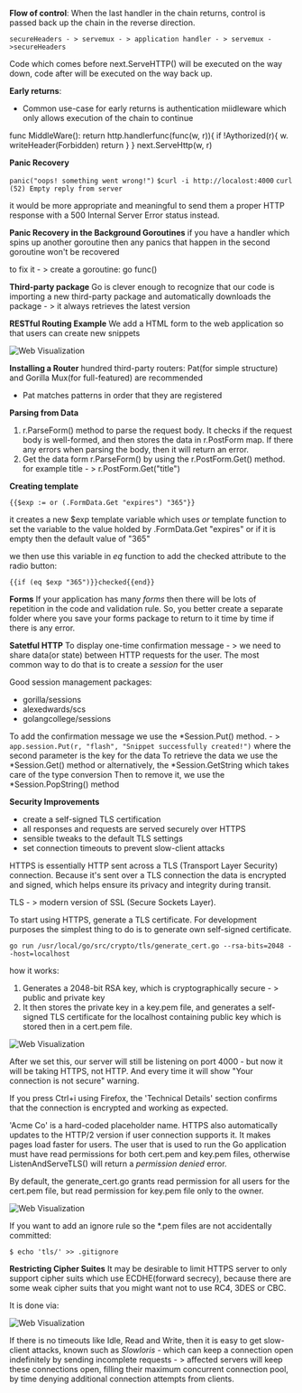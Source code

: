 **Flow of control**:
When the last handler in the chain returns, control is passed back up the chain in the reverse direction.

```secureHeaders - > servemux - > application handler - > servemux - >secureHeaders```

Code which comes before next.ServeHTTP() will be executed on the way down, code after will be executed on the way back up.

**Early returns**:
- Common use-case for early returns is authentication miidleware which only allows execution of the chain to continue

func MiddleWare():
        return http.handlerfunc(func(w, r)){
            if !Aythorized(r){
                w. writeHeader(Forbidden)
                return 
            }
        }
        next.ServeHttp(w, r)

**Panic Recovery**

```panic("oops! something went wrong!")```
```$curl -i http://localost:4000```
```curl (52) Empty reply from server```

it would be more appropriate and meaningful to send them a proper HTTP response with a 500 Internal Server Error status instead.

**Panic Recovery in the Background Goroutines**
if you have a handler which spins up another goroutine then any panics that happen in the second goroutine won't be recovered

to fix it - > create a goroutine: go func()

**Third-party package**
Go is clever enough to recognize that our code is importing a new third-party package and automatically downloads the package - > it always retrieves the latest version

**RESTful Routing Example**
We add a HTML form to the web application so that users can create new snippets

![Web Visualization](https://github.com/belivinge/commands/blob/master/aoaoa.png)

**Installing a Router**
hundred third-party routers: Pat(for simple structure) and Gorilla Mux(for full-featured) are recommended
- Pat matches patterns in order that they are registered

**Parsing from Data**
1) r.ParseForm() method to parse the request body. It checks if the request body is well-formed, and then stores the data in r.PostForm map. If there any errors when parsing the body, then it will return an error.
2) Get the data form r.ParseForm() by using the r.PostForm.Get() method. for example title - > r.PostForm.Get("title")

**Creating template**

``{{$exp := or (.FormData.Get "expires") "365"}}``

it creates a new $exp template variable which uses *or* template function to set the variable to the value holded by .FormData.Get "expires" or if it is empty then the default value of "365" 

we then use this variable in *eq* function to add the checked attribute to the radio button:

``{{if (eq $exp "365")}}checked{{end}}``

**Forms**
If your application has many *forms* then there will be lots of repetition in the code and validation rule.
So, you better create a separate folder where you save your forms package to return to it time by time if there is any error.

**Satetful HTTP**
To display one-time confirmation message - > we need to share data(or state) between HTTP requests for the user. The most common way to do that is to create a *session* for the user

Good session management packages:
- gorilla/sessions
- alexedwards/scs
- golangcollege/sessions  

To add the confirmation message we use the *Session.Put() method. - > ``app.session.Put(r, "flash", "Snippet successfully created!")`` where the second parameter is the key for the data
To retrieve the data we use the *Session.Get() method or alternatively, the *Session.GetString which takes care of the type conversion
Then to remove it, we use the *Session.PopString() method 

**Security Improvements**

- create a self-signed TLS certification
- all responses and requests are served securely over HTTPS
- sensible tweaks to the default TLS settings
- set connection timeouts to prevent slow-client attacks

HTTPS is essentially HTTP sent across a TLS (Transport Layer Security) connection. Because it's sent over a TLS connection the data is encrypted and signed, which helps ensure its privacy and integrity during transit.

TLS - > modern version of SSL (Secure Sockets Layer). 

To start using HTTPS, generate a TLS certificate. For development purposes the simplest thing to do is to generate own self-signed certificate.

``go run /usr/local/go/src/crypto/tls/generate_cert.go --rsa-bits=2048 --host=localhost``

how it works:
1. Generates a 2048-bit RSA key, which is cryptographically secure - > public and private key
2. It then stores the private key in a key.pem file, and generates a self-signed TLS certificate for the localhost containing public key which is stored then in a cert.pem file.

![Web Visualization](https://github.com/belivinge/commands/blob/master/bababa.png)

After we set this, our server will still be listening on port 4000 - but now it will be taking HTTPS, not HTTP. And every time it will show "Your connection is not secure" warning.

If you press Ctrl+i using Firefox, the 'Technical Details' section confirms that the connection is encrypted and working as expected.

'Acme Co' is a hard-coded placeholder name. HTTPS also automatically updates to the HTTP/2 version if user connection supports it. It makes pages load faster for users.
The user that is used to run the Go application must have read permissions for both cert.pem and key.pem files, otherwise ListenAndServeTLS() will return a *permission denied* error.

By default, the generate_cert.go grants read permission for all users for the cert.pem file, but read permission for key.pem file only to the owner.  

![Web Visualization](https://github.com/belivinge/commands/blob/master/cacac.png)

If you want to add an ignore rule so the *.pem files are not accidentally committed:

``$ echo 'tls/' >> .gitignore ``

**Restricting Cipher Suites**
It may be desirable to limit HTTPS server to only support cipher suits which use ECDHE(forward secrecy), because there are some weak cipher suits that you might want not to use RC4, 3DES or CBC.

It is done via:

![Web Visualization](https://github.com/belivinge/commands/blob/master/dododod.png)

If there is no timeouts like Idle, Read and Write, then it is easy to get slow-client attacks, known such as *Slowloris* - which can keep a connection open indefinitely by sending incomplete requests - > affected servers will keep these connections open, filling their maximum concurrent connection pool, by time denying additional connection attempts from clients.